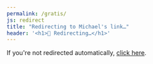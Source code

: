 ```yaml
---
permalink: /gratis/
js: redirect
title: "Redirecting to Michael's link…"
header: '<h1>🔀 Redirecting…</h1>'
---
```


If you're not redirected automatically, <a href="#" id="to">click here</a>.